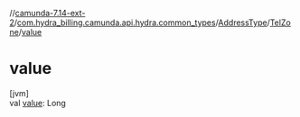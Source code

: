 //[camunda-7.14-ext-2](../../../../index.md)/[com.hydra_billing.camunda.api.hydra.common_types](../../index.md)/[AddressType](../index.md)/[TelZone](index.md)/[value](value.md)

# value

[jvm]\
val [value](value.md): Long
